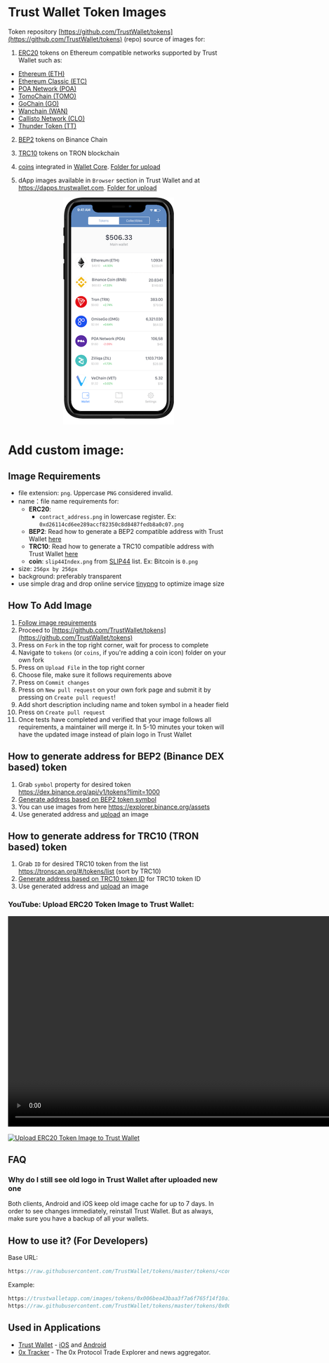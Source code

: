 # Trust Wallet Token Images

Token repository [https://github.com/TrustWallet/tokens](https://github.com/TrustWallet/tokens) (repo) source of images for:

1. [ERC20](https://github.com/ethereum/EIPs/blob/master/EIPS/eip-20.md) tokens on Ethereum compatible networks supported by Trust Wallet such as:
  - [Ethereum (ETH)](https://ethereum.org/)
  - [Ethereum Classic (ETC)](https://ethereumclassic.org/)
  - [POA Network (POA)](https://poa.network/)
  - [TomoChain (TOMO)](https://tomochain.com/)
  - [GoChain (GO)](https://gochain.io/)
  - [Wanchain (WAN)](https://wanchain.org/)
  - [Callisto Network (CLO)](https://callisto.network/)
  - [Thunder Token (TT)](https://thundercore.com/)

2. [BEP2](https://github.com/binance-chain/BEPs/blob/master/BEP2.md) tokens on Binance Chain

3. [TRC10](https://developer.trustwallet.com/add_new_token_image#how-to-generate-address-for-trc10-tron-based-token) tokens on TRON blockchain

4. [coins](https://github.com/satoshilabs/slips/blob/master/slip-0044.md) integrated in [Wallet Core](https://developer.trustwallet.com/wallet-core). [Folder for upload](https://github.com/TrustWallet/tokens/tree/master/coins)

5. dApp images available in `Browser` section in Trust Wallet and at https://dapps.trustwallet.com. [Folder for upload](https://github.com/TrustWallet/tokens/tree/master/dapps) 

<center><img src='https://raw.githubusercontent.com/TrustWallet/tokens/master/tutorial/trust-wallet.png'></center>

# Add custom image:
## Image Requirements
- file extension: `png`. Uppercase `PNG` considered invalid.
- name：file name requirements for: 
  - **ERC20**:
    - `contract_address.png` in lowercase register. Ex: `0xd26114cd6ee289accf82350c8d8487fedb8a0c07.png`
  - **BEP2**: Read how to generate a BEP2 compatible address with Trust Wallet [here](https://developer.trustwallet.com/add_new_token_image#how-to-generate-address-for-bep2-binance-dex-based-token)
  - **TRC10**: Read how to generate a TRC10 compatible address with Trust Wallet [here](https://developer.trustwallet.com/add_new_token_image#how-to-generate-address-for-trc10-tron-based-token)
  - **coin**: `slip44Index.png` from [SLIP44](https://github.com/satoshilabs/slips/blob/master/slip-0044.md) list. Ex: Bitcoin is `0.png`
- size: `256px by 256px`
- background: preferably transparent
- use simple drag and drop online service [tinypng](https://tinypng.com/) to optimize image size


## How To Add Image
1. [Follow image requirements](https://developer.trustwallet.com/add_new_token_image#image-requirements)
2. Proceed to [https://github.com/TrustWallet/tokens](https://github.com/TrustWallet/tokens)
3. Press on `Fork` in the top right corner, wait for process to complete
4. Navigate to `tokens` (or `coins`, if you're adding a coin icon) folder on your own fork
5. Press on `Upload File` in the top right corner
6. Choose file, make sure it follows requirements above
7. Press on `Commit changes`
8. Press on `New pull request` on your own fork page and submit it by pressing on `Create pull request`!
9. Add short description including name and token symbol in a header field
10. Press on `Create pull request`
11. Once tests have completed and verified that your image follows all requirements, a maintainer will merge it. In 5-10 minutes your token will have the updated image instead of plain logo in Trust Wallet

## How to generate address for BEP2 (Binance DEX based) token
1. Grab `symbol` property for desired token https://dex.binance.org/api/v1/tokens?limit=1000
2. [Generate address based on BEP2 token symbol](https://repl.it/@TrustWallet/generatetrustwalletaddressforbep2token)
3. You can use images from here https://explorer.binance.org/assets
4. Use generated address and [upload](https://developer.trustwallet.com/add_new_token_image#how-to-add) an image

## How to generate address for TRC10 (TRON based) token
1. Grab `ID` for desired TRC10 token from the list https://tronscan.org/#/tokens/list (sort by TRC10)
2. [Generate address based on TRC10 token ID](https://repl.it/@TrustWallet/generatetrustwalletaddressfortrc10token) for TRC10 token ID
3. Use generated address and [upload](https://developer.trustwallet.com/add_new_token_image#how-to-add) an image

### YouTube: Upload ERC20 Token Image to Trust Wallet:

<center>
<video alignwidth="720" height="480" controls>
  <source src="./tutorial/upload-token-image.mov" type="video/mp4">
</video>
</center>

[![Upload ERC20 Token Image to Trust Wallet](https://img.youtube.com/vi/EFrJT_b11m4/0.jpg)](https://www.youtube.com/watch?v=EFrJT_b11m4)


## FAQ
### Why do I still see old logo in Trust Wallet after uploaded new one  
Both clients, Android and iOS keep old image cache for up to 7 days. In order to see changes immediately, reinstall Trust Wallet. But as always, make sure you have a backup of all your wallets.

## How to use it? (For Developers)
Base URL:
```js
https://raw.githubusercontent.com/TrustWallet/tokens/master/tokens/<contract_address>.png
```
Example:
```js
https://trustwalletapp.com/images/tokens/0x006bea43baa3f7a6f765f14f10a1a1b08334ef45.png
https://raw.githubusercontent.com/TrustWallet/tokens/master/tokens/0x006bea43baa3f7a6f765f14f10a1a1b08334ef45.png
```

## Used in Applications
- [Trust Wallet](https://trustwallet.com) - [iOS](https://itunes.apple.com/us/app/trust-ethereum-wallet/id1288339409) and [Android](https://play.google.com/store/apps/details?id=com.wallet.crypto.trustapp)
- [0x Tracker](https://0xtracker.com) - The 0x Protocol Trade Explorer and news aggregator.

